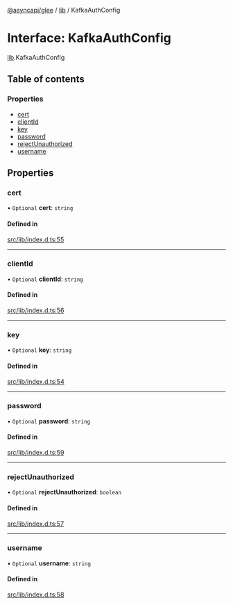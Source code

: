[@asyncapi/glee](../README.md) / [lib](../modules/lib.md) / KafkaAuthConfig

# Interface: KafkaAuthConfig

[lib](../modules/lib.md).KafkaAuthConfig

## Table of contents

### Properties

- [cert](lib.KafkaAuthConfig.md#cert)
- [clientId](lib.KafkaAuthConfig.md#clientid)
- [key](lib.KafkaAuthConfig.md#key)
- [password](lib.KafkaAuthConfig.md#password)
- [rejectUnauthorized](lib.KafkaAuthConfig.md#rejectunauthorized)
- [username](lib.KafkaAuthConfig.md#username)

## Properties

### cert

• `Optional` **cert**: `string`

#### Defined in

[src/lib/index.d.ts:55](https://github.com/asyncapi/glee/blob/321e902/src/lib/index.d.ts#L55)

___

### clientId

• `Optional` **clientId**: `string`

#### Defined in

[src/lib/index.d.ts:56](https://github.com/asyncapi/glee/blob/321e902/src/lib/index.d.ts#L56)

___

### key

• `Optional` **key**: `string`

#### Defined in

[src/lib/index.d.ts:54](https://github.com/asyncapi/glee/blob/321e902/src/lib/index.d.ts#L54)

___

### password

• `Optional` **password**: `string`

#### Defined in

[src/lib/index.d.ts:59](https://github.com/asyncapi/glee/blob/321e902/src/lib/index.d.ts#L59)

___

### rejectUnauthorized

• `Optional` **rejectUnauthorized**: `boolean`

#### Defined in

[src/lib/index.d.ts:57](https://github.com/asyncapi/glee/blob/321e902/src/lib/index.d.ts#L57)

___

### username

• `Optional` **username**: `string`

#### Defined in

[src/lib/index.d.ts:58](https://github.com/asyncapi/glee/blob/321e902/src/lib/index.d.ts#L58)

